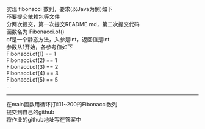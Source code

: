   实现 fibonacci 数列，要求(以Java为例)如下  
不要提交依赖包等文件  
分两次提交，第一次提交README.md，第二次提交代码  
函数名为 Fibonacci.of()  
of是一个静态方法，入参是int，返回值是int  
参数从1开始，各参考值如下  
Fibonacci.of(1) == 1  
Fibonacci.of(2) == 1  
Fibonacci.of(3) == 2  
Fibonacci.of(4) == 3  
Fibonacci.of(5) == 5  
...  
***
  在main函数用循环打印1~200的Fibonacci数列  
提交到自己的github  
将作业的github地址写在答案中  